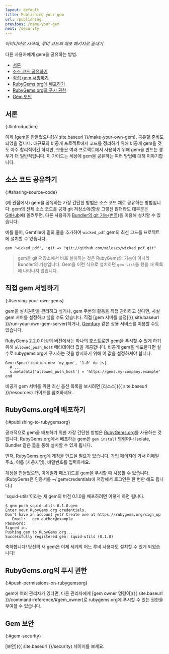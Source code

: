 ```yaml
---
layout: default
title: Publishing your gem
url: /publishing
previous: /name-your-gem
next: /security
---
```


<em class="t-gray">아이디어로 시작해, 루비 코드의 배포 패키지로 끝내기</em>

다른 사용자에게 gem을 공유하는 방법.

* [서론](#introduction)
* [소스 코드 공유하기](#sharing-source-code)
* [직접 gem 서빙하기](#serving-your-own-gems)
* [RubyGems.org에 배포하기](#publishing-to-rubygemsorg)
* [RubyGems.org의 푸시 권한](#push-permissions-on-rubygemsorg)
* [Gem 보안](#gem-security)

서론
----------------
{:#introduction}


이제 [gem을 만들었으니]({{ site.baseurl }}/make-your-own-gem), 공유할 준비도
되었을 겁니다. 대규모의 비공개 프로젝트에서 코드를 정리하기 위해 비공개 gem을
것도 아주 합리적이긴 하지만, 보통은 여러 프로젝트에서 사용하기 위해 gem을 만드는
경우가 더 일반적입니다. 이 가이드는 세상에 gem을 공유하는 여러 방법에 대해
이야기합니다.

소스 코드 공유하기
-----------------------
{:#sharing-source-code}

(제 관점에서) gem을 공유하는 가장 간단한 방법은 소스 코드 채로 공유하는
방법입니다. gem의 전체 소스 코드를 공개 git 저장소에(항상 그렇진 않더라도
대부분은 [GitHub](https://github.com)에) 올려두면, 다른 사용자가 [Bundler의 git
기능](http://bundler.io/git.html)([번역](http://ruby-korea.github.io/bundler-site/git.html))을
이용해 설치할 수 있습니다.

예를 들어, Gemfile에 밑의 줄을 추가하여 `wicked_pdf` gem의 최신 코드를
프로젝트에 설치할 수 있습니다.

    gem "wicked_pdf", :git => "git://github.com/mileszs/wicked_pdf.git"

> gem을 git 저장소에서 바로 설치하는 것은 RubyGems의 기능이 아니라 Bundler의 기능입니다.
> Gem을 이런 식으로 설치하면 `gem list`를 했을 때 목록에 나타나지 않습니다.

직접 gem 서빙하기
-------------------------
{:#serving-your-own-gems}

gem을 설치권한을 관리하고 싶거나, gem 주변의 활동을 직접 관리하고 싶다면, 사설
gem 서버를 설정하고 싶을 수도 있습니다. 직접 [gem 서버를
설정]({{ site.baseurl }}/run-your-own-gem-server)하거나,
[Gemfury](http://www.gemfury.com/) 같은 상용 서비스를 이용할 수도 있습니다.

RubyGems 2.2.0 이상의 버전에서는 하나의 호스트로만 gem을 푸시할 수 있게 하기 위해
`allowed_push_host` 메타데이터 값을 제공합니다. 비공개 gem을 배포한다면 실수로
rubygems.org에 푸시하는 것을 방지하기 위해 이 값을 설정하셔야 합니다.

    Gem::Specification.new 'my_gem', '1.0' do |s|
      # ...
      s.metadata['allowed_push_host'] = 'https://gems.my-company.example'
    end

비공개 gem 서버를 위한 최신 옵션 목록을 보시려면
[리소스]({{ site.baseurl }}/resources) 가이드를 참조하세요.

RubyGems.org에 배포하기
-----------------------------
{:#publishing-to-rubygemsorg}

공개적으로 gem을 배포하기 위한 가장 간단한 방법은 [RubyGems.org](https://rubygems.org/)를
사용하는 것입니다. RubyGems.org에서 배포하는 gem은 `gem install` 명령어나
Isolate, Bundler 같은 툴을 통해 설치할 수 있게 됩니다.

먼저, RubyGems.org에 계정을 만드실 필요가 있습니다. [가입](https://rubygems.org/users/new)
페이지에 가서 이메일 주소, 이름 (사용자명), 비밀번호를 입력하세요.

계정을 만들었으면, 이메일과 패스워드를 gem을 푸시할 때 사용할 수 있습니다.
(RubyGems은 인증서를 ~/.gem/credentials에 저장해서 로그인은 한 번만 해도 됩니다.)

'squid-utils'이라는 새 gem의 버전 0.1.0을 배포하려면 이렇게 하면 됩니다.

    $ gem push squid-utils-0.1.0.gem
    Enter your RubyGems.org credentials.
    Don't have an account yet? Create one at https://rubygems.org/sign_up
       Email:   gem_author@example
    Password:
    Signed in.
    Pushing gem to RubyGems.org...
    Successfully registered gem: squid-utils (0.1.0)

축하합니다! 당신의 새 gem은 이제 세계의 어느 루비 사용자도 설치할 수 있게
되었습니다!

RubyGems.org의 푸시 권한
-----------------------------------
{:#push-permissions-on-rubygemsorg}

gem에 여러 관리자가 있다면, 다른 관리자에게 [gem owner
명령어]({{ site.baseurl }}/command-reference/#gem_owner)로 rubygems.org에
푸시할 수 있는 권한을 부여할 수 있습니다.

Gem 보안
----------------
{:#gem-security}

[보안]({{ site.baseurl }}/security) 페이지를 보세요.
